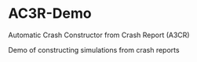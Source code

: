 # AC3R-Demo
Automatic Crash Constructor from Crash Report (A3CR) 

Demo of constructing simulations from crash reports

